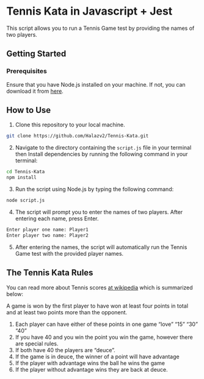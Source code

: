 # Tennis Kata in Javascript + Jest

This script allows you to run a Tennis Game test by providing the names of two players.

## Getting Started

### Prerequisites

Ensure that you have Node.js installed on your machine. If not, you can download it from [here](https://nodejs.org/en/download/).

## How to Use

1. Clone this repository to your local machine.

```bash
git clone https://github.com/Halazv2/Tennis-Kata.git
```

2. Navigate to the directory containing the `script.js` file in your terminal then Install dependencies by running the following command in your terminal:

```bash
cd Tennis-Kata
npm install
```

3. Run the script using Node.js by typing the following command:

```bash
node script.js
```
4. The script will prompt you to enter the names of two players. After entering each name, press Enter.

```bash
Enter player one name: Player1
Enter player two name: Player2
```
5. After entering the names, the script will automatically run the Tennis Game test with the provided player names.

## The Tennis Kata Rules

You can read more about Tennis scores [at wikipedia](http://en.wikipedia.org/wiki/Tennis#Scoring) which is summarized below:

A game is won by the first player to have won at least four points in total and at least two points more than the opponent.

1. Each player can have either of these points in one game “love” “15” “30” “40”
2. If you have 40 and you win the point you win the game, however there are special rules.
3. If both have 40 the players are “deuce”.
4. If the game is in deuce, the winner of a point will have advantage
5. If the player with advantage wins the ball he wins the game
6. If the player without advantage wins they are back at deuce.
